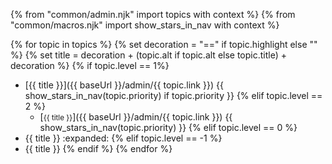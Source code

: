 {% from "common/admin.njk" import topics with context %}
{% from "common/macros.njk" import  show_stars_in_nav with context %}


<navigation>

{% for topic in topics %}
{% set decoration = "==" if topic.highlight else "" %} 
{% set title = decoration + (topic.alt if topic.alt else topic.title) + decoration %}
{% if topic.level == 1%} 
* [{{ title }}]({{ baseUrl }}/admin/{{ topic.link }}) {{ show_stars_in_nav(topic.priority) if topic.priority }}
{% elif topic.level == 2 %}
  * [<small>{{ title }}</small>]({{ baseUrl }}/admin/{{ topic.link }}) {{ show_stars_in_nav(topic.priority) }}
{% elif topic.level == 0 %}
* {{ title }} :expanded:
{% elif topic.level == -1 %}
* {{ title }}
{% endif %}
{% endfor %}

</navigation>